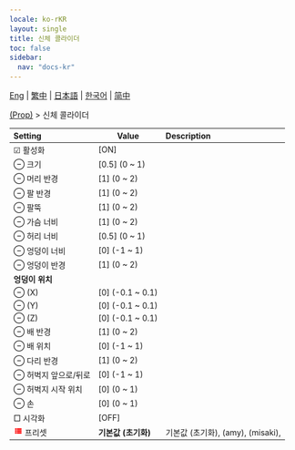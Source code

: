 ```yaml
---
locale: ko-rKR
layout: single
title: 신체 콜라이더
toc: false
sidebar:
  nav: "docs-kr"
---
```

[Eng](/dancexr/menu/2025.4/prop/body_colliders) | [繁中](/tw/dancexr/menu/2025.4/prop/body_colliders) | [日本語](/jp/dancexr/menu/2025.4/prop/body_colliders) | [한국어](/kr/dancexr/menu/2025.4/prop/body_colliders) | [简中](/zh/dancexr/menu/2025.4/prop/body_colliders)

[(Prop)](../menu#(Prop)) > 신체 콜라이더



| Setting | Value | Description |
| :--- | --- | :--- |
|<nobr> ☑ 활성화</nobr>| [ON] | 
|<nobr> ⊖ 크기</nobr>| [0.5] (0 ~ 1) | 
|<nobr> ⊖ 머리 반경</nobr>| [1] (0 ~ 2) | 
|<nobr> ⊖ 팔 반경</nobr>| [1] (0 ~ 2) | 
|<nobr> ⊖ 팔뚝</nobr>| [1] (0 ~ 2) | 
|<nobr> ⊖ 가슴 너비</nobr>| [1] (0 ~ 2) | 
|<nobr> ⊖ 허리 너비</nobr>| [0.5] (0 ~ 1) | 
|<nobr> ⊖ 엉덩이 너비</nobr>| [0] (-1 ~ 1) | 
|<nobr> ⊖ 엉덩이 반경</nobr>| [1] (0 ~ 2) | 
|<nobr> <b>엉덩이 위치</b></nobr>|| 
|<nobr> ⊖ (X)</nobr>| [0] (-0.1 ~ 0.1) | 
|<nobr> ⊖ (Y)</nobr>| [0] (-0.1 ~ 0.1) | 
|<nobr> ⊖ (Z)</nobr>| [0] (-0.1 ~ 0.1) | 
|<nobr> ⊖ 배 반경</nobr>| [1] (0 ~ 2) | 
|<nobr> ⊖ 배 위치</nobr>| [0] (-1 ~ 1) | 
|<nobr> ⊖ 다리 반경</nobr>| [1] (0 ~ 2) | 
|<nobr> ⊖ 허벅지 앞으로/뒤로</nobr>| [0] (-1 ~ 1) | 
|<nobr> ⊖ 허벅지 시작 위치</nobr>| [0] (0 ~ 1) | 
|<nobr> ⊖ 손</nobr>| [0] (0 ~ 1) | 
|<nobr> □ 시각화</nobr>| [OFF] | 
|<nobr><img src="/images/icon/ic_list.png" alt="list icon"/> 프리셋</nobr>| **기본값 (초기화)** | 기본값 (초기화), (amy), (misaki),  |
